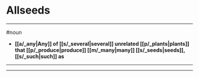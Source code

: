 # Allseeds
---
#noun
- **[[a/_any|Any]] of [[s/_several|several]] unrelated [[p/_plants|plants]] that [[p/_produce|produce]] [[m/_many|many]] [[s/_seeds|seeds]], [[s/_such|such]] as**
---
---
